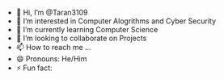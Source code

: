 - 👋 Hi, I’m @Taran3109
- 👀 I’m interested in Computer Alogrithms and Cyber Security
- 🌱 I’m currently learning Computer Science
- 💞️ I’m looking to collaborate on Projects
- 📫 How to reach me ...
- 😄 Pronouns: He/Him
- ⚡ Fun fact:

<!---
Taran3109/Taran3109 is a ✨ special ✨ repository because its `README.md` (this file) appears on your GitHub profile.
You can click the Preview link to take a look at your changes.
--->
